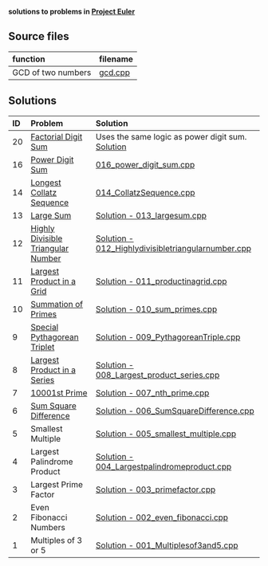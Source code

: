 **solutions to problems in [Project Euler](https://projecteuler.net/archives)**

## Source files

|function|filename|
|:---|:---|
|GCD of two numbers|[gcd.cpp](gcd.cpp)|

## Solutions

|ID| Problem| Solution|
|:---|:---|:---|
|20|[Factorial Digit Sum](https://projecteuler.net/problem=20)|Uses the same logic as power digit sum. [Solution](020_Factorial_Digit_Sum.cpp)|
|16|[Power Digit Sum](https://projecteuler.net/problem=16)|[016_power_digit_sum.cpp](016_power_digit_sum.cpp)|
|14|[Longest Collatz Sequence](https://projecteuler.net/problem=14)|[014_CollatzSequence.cpp](014_CollatzSequence.cpp)|
|13| [Large Sum](https://projecteuler.net/problem=13)|[Solution - 013_largesum.cpp](013_largesum.cpp)|
|12| [Highly Divisible Triangular Number](https://projecteuler.net/problem=12)|[Solution - 012_Highlydivisibletriangularnumber.cpp](012_Highlydivisibletriangularnumber.cpp)|
|11|[Largest Product in a Grid](https://projecteuler.net/problem=11)|[Solution - 011_productinagrid.cpp](011_productinagrid.cpp)|
|10|[Summation of Primes](https://projecteuler.net/problem=10)|[Solution - 010_sum_primes.cpp](010_sum_primes.cpp)|
|9| [Special Pythagorean Triplet](https://projecteuler.net/problem=9)|[Solution - 009_PythagoreanTriple.cpp](009_PythagoreanTriple.cpp)|
|8| [Largest Product in a Series](https://projecteuler.net/problem=8)|[Solution - 008_Largest_product_series.cpp](008_Largest_product_series.cpp)|
|7|[10001st Prime](https://projecteuler.net/problem=7)| [Solution - 007_nth_prime.cpp](007_nth_prime.cpp)|
|6|[Sum Square Difference](https://projecteuler.net/problem=6) | [Solution - 006_SumSquareDifference.cpp](006_SumSquareDifference.cpp)|
|5| Smallest Multiple | [Solution - 005_smallest_multiple.cpp](005_smallest_multiple.cpp)|
|4| Largest Palindrome Product | [Solution - 004_Largestpalindromeproduct.cpp](004_Largestpalindromeproduct.cpp)|
|3| Largest Prime Factor| [Solution - 003_primefactor.cpp](003_primefactor.cpp)|
|2| Even Fibonacci Numbers| [Solution - 002_even_fibonacci.cpp](002_even_fibonacci.cpp)|
|1|	Multiples of 3 or 5| [Solution - 001_Multiplesof3and5.cpp](001_Multiplesof3and5.cpp)|